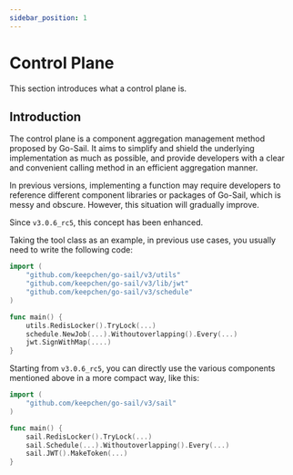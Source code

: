 ```yaml
---
sidebar_position: 1
---
```


# Control Plane
This section introduces what a control plane is.
## Introduction
The control plane is a component aggregation management method proposed by Go-Sail. It aims to simplify and shield the underlying implementation as much as possible, and provide developers with a clear and convenient calling method in an efficient aggregation manner.  
  
In previous versions, implementing a function may require developers to reference different component libraries or packages of Go-Sail, which is messy and obscure. However, this situation will gradually improve.  

Since `v3.0.6_rc5`, this concept has been enhanced.  

Taking the tool class as an example, in previous use cases, you usually need to write the following code:  
```go title="main.go" showLineNumbers  
import ( 
    "github.com/keepchen/go-sail/v3/utils"
    "github.com/keepchen/go-sail/v3/lib/jwt"
    "github.com/keepchen/go-sail/v3/schedule"
)

func main() {
    utils.RedisLocker().TryLock(...)
    schedule.NewJob(...).Withoutoverlapping().Every(...)
    jwt.SignWithMap(....)
}
```  
Starting from `v3.0.6_rc5`, you can directly use the various components mentioned above in a more compact way, like this:  
```go title="main.go" showLineNumbers  
import ( 
    "github.com/keepchen/go-sail/v3/sail"
)

func main() {
    sail.RedisLocker().TryLock(...)
    sail.Schedule(...).Withoutoverlapping().Every(...)
    sail.JWT().MakeToken(...)
}
```  
